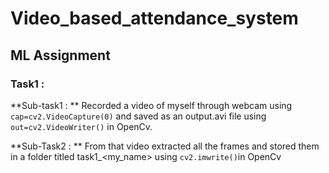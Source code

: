 # Video_based_attendance_system
## ML Assignment
### Task1 :
**Sub-task1 : **
Recorded a video of myself through webcam using `cap=cv2.VideoCapture(0)` and saved as an output.avi file using `out=cv2.VideoWriter()` in OpenCv.

**Sub-Task2 : **
From that video extracted  all the frames and stored them in a folder titled task1_<my_name> using `cv2.imwrite()`in OpenCv
